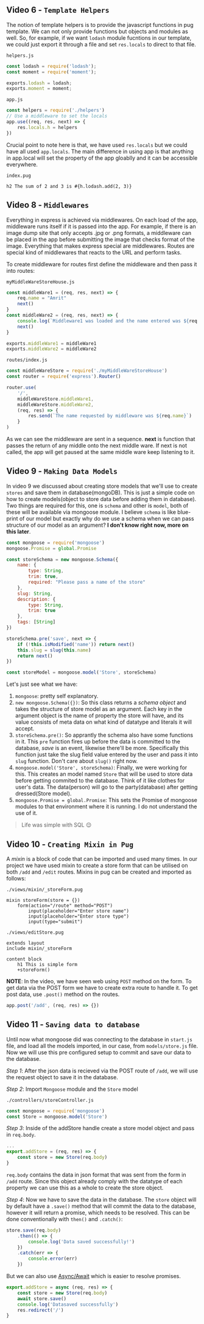 ## Video 6 - `Template Helpers`
The notion of template helpers is to provide the javascript functions in pug template. We can not only provide functions but objects and modules as well. So, for example, if we want `lodash` module fucntions in our template, we could just export it through a file and set `res.locals` to direct to that file.

`helpers.js`
```js
const lodash = require('lodash');
const moment = require('moment');

exports.lodash = lodash;
exports.moment = moment;
```

`app.js`
```js
const helpers = require('./helpers')
// Use a middleware to set the locals
app.use((req, res, next) => {
    res.locals.h = helpers
})
```
Crucial point to note here is that, we have used `res.locals` but we could have all used `app.locals`. The main difference in using app is that anything in app.local will set the property of the app gloablly and it can be accessible everywhere.

`index.pug`
```pug
h2 The sum of 2 and 3 is #{h.lodash.add(2, 3)}
```

## Video 8 - `Middlewares`
Everything in express is achieved via middlewares. On each load of the app, middleware runs itself if it is passed into the app. For example, if there is an image dump site that only accepts .jpg or .png formats, a middleware can be placed in the app before submitting the image that checks format of the image. Everything that makes express special are middlewares. Routes are special kind of middlewares that reacts to the URL and perform tasks.

To create middleware for routes first define the middleware and then pass it into routes:

`myMiddleWareStoreHouse.js`
```js
const middleWare1 = (req, res, next) => {
    req.name = "Amrit"
    next()
}
const middleWare2 = (req, res, next) => {
    console.log(`Middleware1 was loaded and the name entered was ${req.name}`)
    next()
}

exports.middleWare1 = middleWare1
exports.middleWare2 = middleWare2
```

`routes/index.js`
```js
const middleWareStore = require('./myMiddleWareStoreHouse')
const router = require('express').Router()

router.use(
    '/',
    middleWareStore.middleWare1,
    middleWareStore.middleWare2,
    (req, res) => {
        res.send(`The name requested by middleware was ${req.name}`)
    }
)
```
As we can see the middleware are sent in a sequence. **next** is function that passes the return of any middle onto the next middle ware. If next is not called, the app will get paused at the same middle ware keep listening to it.

## Video 9 - `Making Data Models`
In video 9 we discussed about creating store models that we'll use to create `stores` and save them in database(mongoDB). This is just a simple code on how to create models(object to store data before adding them in database). Two things are required for this, one is `schema` and other is `model`, both of these will be available via mongoose module. I believe `schema` is like blue-print of our model but exactly why do we use a schema when we can pass structure of our model as an argument? **I don't know right now, more on this later**.

```js
const mongoose = require('mongoose')
mongoose.Promise = global.Promise

const storeSchema = new mongoose.Schema({
    name: {
        type: String,
        trim: true,
        required: "Please pass a name of the store"
    },
    slug: String,
    description: {
        type: String,
        trim: true
    },
    tags: [String]
})

storeSchema.pre('save', next => {
    if (!this.isModified('name')) return next()
    this.slug = slug(this.name)
    return next()
})

const storeModel = mongoose.model('Store', storeSchema)
```
Let's just see what we have:
1. `mongoose`: pretty self explanatory.
2. `new mongoose.Schema({})`: So this class returns a *schema object* and takes the structure of store model as an argument. Each key in the argument object is the name of property the store will have, and its value consists of meta data on what kind of datatype and literals it will accept.
3. `storeSchema.pre()`: So apprantly the schema also have some functions in it. This `pre` function fires up before the data is committed to the database, *save* is an event, likewise there'll be more. Specifically this function just take the slug field value entered by the user and pass it into `slug` function. Don't care about `slug()` right now.
4. `mongoose.model('Store', storeSchema)`: Finally, we were working for this. This creates an model named `Store` that will be used to store data before getting commited to the database. Think of it like clothes for user's data. The data(person) will go to the party(database) after getting dressed(Store model).
5. `mongoose.Promise = global.Promise`: This sets the Promise of mongoose modules to that environment where it is running. I do not understand the use of it.

> Life was simple with SQL 😌

## Video 10 - `Creating Mixin in Pug`
A *mixin* is a block of code that can be imported and used many times. In our project we have used mixin to create a store form that can be utilised on both `/add` and `/edit` routes. Mixins in pug can be created and imported as follows:

`./views/mixin/_storeForm.pug`
```pug
mixin storeForm(store = {})
    form(action="/route" method="POST")
        input(placeholder="Enter store name")
        input(placeholder="Enter store type")
        input(type="submit")
```

`./views/editStore.pug`
```pug
extends layout
include mixin/_storeForm

content block
    h1 This is simple form
    +storeForm()
```

**NOTE**: In the video, we have seen web using `POST` method on the form. To get data via the POST form we have to create extra route to handle it. To get post data, use `.post()` method on the routes.
```js
app.post('/add', (req, res) => {})
```

## Video 11 - `Saving data to database`
Until now what mongoose did was connecting to the database in `start.js` file, and load all the models imported, in our case, from `models/store.js` file. Now we will use this pre configured setup to commit and save our data to the database.

*Step 1*: After the json data is recieved via the POST route of `/add`, we will use the request object to save it in the database.

*Step 2*: Import `Mongoose` module and the `Store` model

`./controllers/storeController.js`
```js
const mongoose = require('mongoose')
const Store = mongoose.model('Store')
```

*Step 3*: Inside of the addStore handle create a store model object and pass in `req.body`.
```js
...
export.addStore = (req, res) => {
    const store = new Store(req.body)
}
```
`req.body` contains the data in json format that was sent from the form in `/add` route. Since this object already comply with the datatype of each property we can use this as a whole to create the store object.

*Step 4*: Now we have to save the data in the database. The `store` object will by default have a `.save()` method that will commit the data to the database, however it will return a promise, which needs to be resolved. This can be done conventionally with `then()` and `.catch()`:
```js
store.save(req.body)
    .then(() => {
        console.log('Data saved successfully!')
    })
    .catch(err => {
        console.error(err)
    })
```
But we can also use [Async/Await](https://javascript.info/async-await) which is easier to resolve promises.
```js
export.addStore = async (req, res) => {
    const store = new Store(req.body)
    await store.save()
    console.log('Datasaved successfully')
    res.redirect('/')
}
```